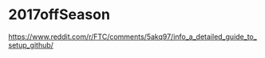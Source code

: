 # 2017offSeason
https://www.reddit.com/r/FTC/comments/5akq97/info_a_detailed_guide_to_setup_github/
